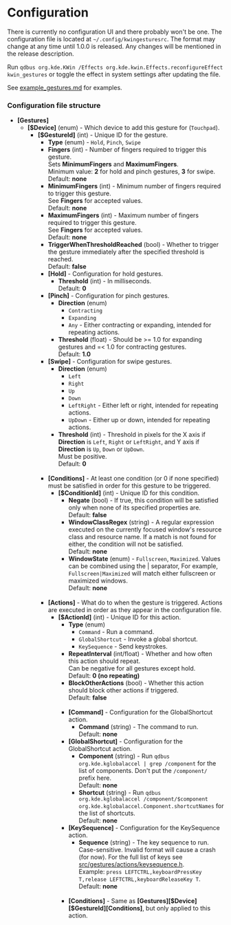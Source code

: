 # Configuration
There is currently no configuration UI and there probably won't be one. The configuration file is located at ``~/.config/kwingesturesrc``. The format may change at any time until 1.0.0 is released. Any changes will be mentioned in the release description.

Run ``qdbus org.kde.KWin /Effects org.kde.kwin.Effects.reconfigureEffect kwin_gestures`` or toggle the effect in system settings after updating the file.

See [example_gestures.md](example_gestures.md) for examples.

### Configuration file structure

- **[Gestures]**
    - **[$Device]** (enum) - Which device to add this gesture for (``Touchpad``).<br>
        - **[$GestureId]** (int) - Unique ID for the gesture.
            - **Type** (enum) - ``Hold``, ``Pinch``, ``Swipe``
            - **Fingers** (int) - Number of fingers required to trigger this gesture.<br>Sets **MinimumFingers** and **MaximumFingers**.<br>Minimum value: **2** for hold and pinch gestures, **3** for swipe.<br>Default: **none**
            - **MinimumFingers** (int) - Minimum number of fingers required to trigger this gesture.<br>See **Fingers** for accepted values.<br>Default: **none**
            - **MaximumFingers** (int) - Maximum number of fingers required to trigger this gesture.<br>See **Fingers** for accepted values.<br>Default: **none**
            - **TriggerWhenThresholdReached** (bool) - Whether to trigger the gesture immediately after the specified threshold is reached.<br>Default: **false**&nbsp;
            - **[Hold]** - Configuration for hold gestures.
                - **Threshold** (int) - In milliseconds.<br>Default: **0**
            - **[Pinch]** - Configuration for pinch gestures.
                - **Direction** (enum)
                    - ``Contracting``
                    - ``Expanding``
                    - ``Any`` - Either contracting or expanding, intended for repeating actions.
                - **Threshold** (float) - Should be >= 1.0 for expanding gestures and =< 1.0 for contracting gestures.<br>Default: **1.0**
            - **[Swipe]** - Configuration for swipe gestures.
                - **Direction** (enum)
                    - ``Left``
                    - ``Right``
                    - ``Up``
                    - ``Down``
                    - ``LeftRight`` - Either left or right, intended for repeating actions.
                    - ``UpDown`` - Either up or down, intended for repeating actions.
                - **Threshold** (int) - Threshold in pixels for the X axis if **Direction** is ``Left``, ``Right`` or ``LeftRight``, and Y axis if **Direction** is ``Up``, ``Down`` or ``UpDown``.<br>Must be positive.<br>Default: **0**<br>&nbsp;
            - **[Conditions]** - At least one condition (or 0 if none specified) must be satisfied in order for this gesture to be triggered.
                - **[$ConditionId]** (int) - Unique ID for this condition.
                    - **Negate** (bool) - If true, this condition will be satisfied only when none of its specified properties are.<br>Default: **false**
                    - **WindowClassRegex** (string) - A regular expression executed on the currently focused window's resource class and resource name. If a match is not found for either, the condition will not be satisfied.<br>Default: **none**
                    - **WindowState** (enum) - ``Fullscreen``, ``Maximized``. Values can be combined using the | separator, For example, ``Fullscreen|Maximized`` will match either fullscreen or maximized windows.<br>Default: **none**<br>&nbsp;
            - **[Actions]** - What do to when the gesture is triggered. Actions are executed in order as they appear in the configuration file.
                - **[$ActionId]** (int) - Unique ID for this action.
                    - **Type** (enum)
                        - ``Command`` - Run a command.
                        - ``GlobalShortcut`` - Invoke a global shortcut.
                        - ``KeySequence`` - Send keystrokes.
                    - **RepeatInterval** (int/float) - Whether and how often this action should repeat.<br>Can be negative for all gestures except hold.<br>Default: **0 (no repeating)**
                    - **BlockOtherActions** (bool) - Whether this action should block other actions if triggered.<br>Default: **false**<br>&nbsp;
                    - **[Command]** - Configuration for the GlobalShortcut action.
                        - **Command** (string) - The command to run.<br>Default: **none**
                    - **[GlobalShortcut]** - Configuration for the GlobalShortcut action.
                        - **Component** (string) - Run ``qdbus org.kde.kglobalaccel | grep /component`` for the list of components. Don't put the ``/component/`` prefix here.<br>Default: **none**
                        - **Shortcut** (string) - Run ``qdbus org.kde.kglobalaccel /component/$component org.kde.kglobalaccel.Component.shortcutNames`` for the list of shortcuts.<br>Default: **none**
                    - **[KeySequence]** - Configuration for the KeySequence action.
                        - **Sequence** (string) - The key sequence to run. Case-sensitive. Invalid format will cause a crash (for now). For the full list of keys see [src/gestures/actions/keysequence.h](src/gestures/actions/keysequence.h).<br>Example: ``press LEFTCTRL,keyboardPressKey T,release LEFTCTRL,keyboardReleaseKey T``.<br>Default: **none**<br>&nbsp;
                    - **[Conditions]** - Same as **[Gestures][\$Device][$GestureId][Conditions]**, but only applied to this action.

